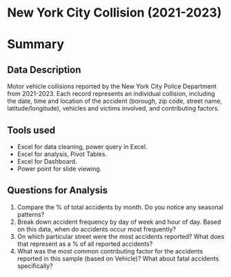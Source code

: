 # New York City Collision (2021-2023)

# Summary 

## Data Description 
Motor vehicle collisions reported by the New York City Police Department from 2021-2023. Each record represents an individual collision, including the date, time and location of the accident (borough, zip code, street name, latitude/longitude), vehicles and victims involved, and contributing factors.

## Tools used
- Excel for data cleaning, power query in Excel.
- Excel for analysis, Pivot Tables.
- Excel for Dashboard.
- Power point for slide viewing.

## Questions for Analysis 
1. Compare the % of total accidents by month. Do you notice any seasonal patterns?
2. Break down accident frequency by day of week and hour of day. Based on this data, when do accidents occur most frequently?
3. On which particular street were the most accidents reported? What does that represent as a % of all reported accidents?
4. What was the most common contributing factor for the accidents reported in this sample (based on Vehicle)? What about fatal accidents specifically?
